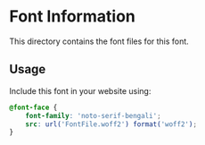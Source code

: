 # Font Information

This directory contains the font files for this font.

## Usage

Include this font in your website using:
```css
@font-face {
    font-family: 'noto-serif-bengali';
    src: url('FontFile.woff2') format('woff2');
}
```
